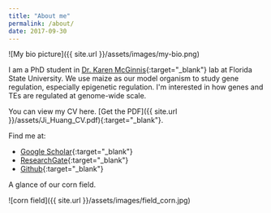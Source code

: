 ```yaml
---
title: "About me"
permalink: /about/
date: 2017-09-30
---
```


![My bio picture]({{ site.url }}/assets/images/my-bio.png)

I am a PhD student in [Dr. Karen McGinnis][1]{:target="_blank"} lab at Florida State University. We use maize as our model organism to study gene regulation, especially epigenetic regulation. I'm interested in how genes and TEs are regulated at genome-wide scale.

You can view my CV here. [Get the PDF]({{ site.url }}/assets/Ji_Huang_CV.pdf){:target="_blank"}.

Find me at:
  + [Google Scholar][2]{:target="_blank"}
  + [ResearchGate][3]{:target="_blank"}
  + [Github][4]{:target="_blank"}

A glance of our corn field.

![corn field]({{ site.url }}/assets/images/field_corn.jpg)



[1]:http://www.bio.fsu.edu/faculty.php?faculty-id=mcginnis
[2]:https://scholar.google.com/citations?user=WLWSBOIAAAAJ&hl=en
[3]:https://www.researchgate.net/profile/Ji_Huang4
[4]:https://github.com/timedreamer
